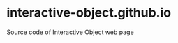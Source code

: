 interactive-object.github.io
============================

Source code of Interactive Object web page 
